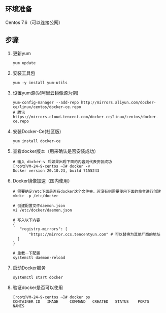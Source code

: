 
## 环境准备

Centos 7.6（可以连接公网）

## 步骤

1. 更新yum

   ```
   yum update
   ```

2. 安装工具包

   ```
   yum -y install yum-utils
   ```

3. 设置yum源(以阿里云镜像源为例)

   ```
   yum-config-manager --add-repo http://mirrors.aliyun.com/docker-ce/linux/centos/docker-ce.repo
   # 腾讯
   https://mirrors.cloud.tencent.com/docker-ce/linux/centos/docker-ce.repo
   ```

4. 安装Docker-Ce(社区版)

   ```
   yum install docker-ce
   ```

5. 查看docker版本（用来确认是否安装成功）

   ```
   # 输入 docker-v 后如果出现下面的内容则代表安装成功
   [root@VM-24-9-centos ~]# docker -v
   Docker version 20.10.23, build 7155243
   ```

6. Docker镜像加速（国内使用）

   ```
   # 需要确定/etc下面是否有docker这个文件夹，若没有则需要使用下面的命令进行创建
   mkdir -p /etc/docker
   
   # 创建配置文件daemon.json
   vi /etc/docker/daemon.json
   
   # 写入以下内容
   {
      "registry-mirrors": [
          "https://mirror.ccs.tencentyun.com" # 可以替换为其他厂商的地址
     ]
   }
   
   # 重载一下配置
   systemctl daemon-reload
   ```

7. 启动Docker服务

   ```
   systemctl start docker
   ```

8. 验证docker是否可以使用

   ```
   [root@VM-24-9-centos ~]# docker ps
   CONTAINER ID   IMAGE     COMMAND   CREATED   STATUS    PORTS     NAMES
   ```

   